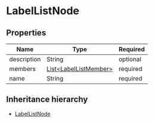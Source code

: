 

# LabelListNode

## Properties

Name | Type | Required
-------- | -------- | --------
description | String | optional
members | [List&lt;LabelListMember&gt;](LabelListMember.md) | required
name | String | required




## Inheritance hierarchy


* [LabelListNode](LabelListNode.md)
